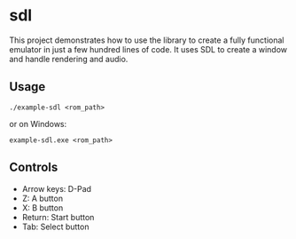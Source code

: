 # sdl
This project demonstrates how to use the library to create a fully functional emulator in just a few hundred lines of code. It uses SDL to create a window and handle rendering and audio.

## Usage
```
./example-sdl <rom_path>
```

or on Windows:

```
example-sdl.exe <rom_path>
```

## Controls
- Arrow keys: D-Pad
- Z: A button
- X: B button
- Return: Start button
- Tab: Select button